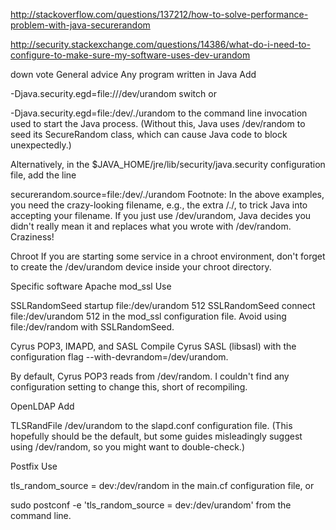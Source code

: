 
http://stackoverflow.com/questions/137212/how-to-solve-performance-problem-with-java-securerandom

http://security.stackexchange.com/questions/14386/what-do-i-need-to-configure-to-make-sure-my-software-uses-dev-urandom


down vote
General advice
Any program written in Java
Add

-Djava.security.egd=file:///dev/urandom switch
or

-Djava.security.egd=file:/dev/./urandom
to the command line invocation used to start the Java process. (Without this, Java uses /dev/random to seed its SecureRandom class, which can cause Java code to block unexpectedly.)

Alternatively, in the $JAVA_HOME/jre/lib/security/java.security configuration file, add the line

securerandom.source=file:/dev/./urandom
Footnote: In the above examples, you need the crazy-looking filename, e.g., the extra /./, to trick Java into accepting your filename. If you just use /dev/urandom, Java decides you didn't really mean it and replaces what you wrote with /dev/random. Craziness!

Chroot
If you are starting some service in a chroot environment, don't forget to create the /dev/urandom device inside your chroot directory.

Specific software
Apache mod_ssl
Use

SSLRandomSeed startup file:/dev/urandom 512
SSLRandomSeed connect file:/dev/urandom 512
in the mod_ssl configuration file. Avoid using file:/dev/random with SSLRandomSeed.

Cyrus POP3, IMAPD, and SASL
Compile Cyrus SASL (libsasl) with the configuration flag  --with-devrandom=/dev/urandom.

By default, Cyrus POP3 reads from /dev/random. I couldn't find any configuration setting to change this, short of recompiling.

OpenLDAP
Add

TLSRandFile /dev/urandom
to the slapd.conf configuration file. (This hopefully should be the default, but some guides misleadingly suggest using /dev/random, so you might want to double-check.)

Postfix
Use

tls_random_source = dev:/dev/random
in the main.cf configuration file, or

sudo postconf -e 'tls_random_source = dev:/dev/urandom'
from the command line.